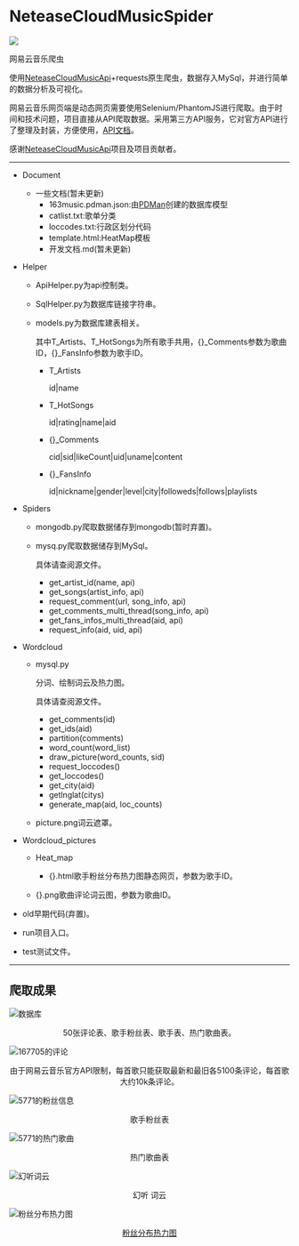 # NeteaseCloudMusicSpider

![](https://cdn.rawgit.com/LunaGao/BlessYourCodeTag/master/tags/god.svg)

网易云音乐爬虫

使用[NeteaseCloudMusicApi](https://github.com/Binaryify/NeteaseCloudMusicApi)+requests原生爬虫，数据存入MySql，并进行简单的数据分析及可视化。



网易云音乐网页端是动态网页需要使用Selenium/PhantomJS进行爬取。由于时间和技术问题，项目直接从API爬取数据。采用第三方API服务，它对官方API进行了整理及封装，方便使用，[API文档](https://binaryify.github.io/NeteaseCloudMusicApi)。

感谢[NeteaseCloudMusicApi](https://github.com/Binaryify/NeteaseCloudMusicApi)项目及项目贡献者。

---

* Document

  * 一些文档(暂未更新)
    * 163music.pdman.json:由[PDMan](https://gitee.com/robergroup/pdman)创建的数据库模型
    * catlist.txt:歌单分类
    * loccodes.txt:行政区划分代码
    * template.html:HeatMap模板
    * 开发文档.md(暂未更新)


* Helper
	* ApiHelper.py为api控制类。

	* SqlHelper.py为数据库链接字符串。

	* models.py为数据库建表相关。

	  其中T_Artists、T_HotSongs为所有歌手共用，{}_Comments参数为歌曲ID，{}_FansInfo参数为歌手ID。
	
	  * T_Artists
	
	    id|name
	
	  * T_HotSongs
	
	    id|rating|name|aid
	  
	  * {}_Comments
	  
	    cid|sid|likeCount|uid|uname|content
	  
	  
	  * {}_FansInfo
	  
	    id|nickname|gender|level|city|followeds|follows|playlists
	  
	
* Spiders

  * mongodb.py爬取数据储存到mongodb(暂时弃置)。

  * mysq.py爬取数据储存到MySql。

    具体请查阅源文件。

    * get_artist_id(name, api)
    * get_songs(artist_info, api)
    * request_comment(url, song_info, api)
    * get_comments_multi_thread(song_info, api)
    * get_fans_infos_multi_thread(aid, api)
    * request_info(aid, uid, api)

* Wordcloud
  
  * mysql.py
  
    分词、绘制词云及热力图。
  
    具体请查阅源文件。
  
    * get_comments(id)
    * get_ids(aid)
    * partition(comments)
    * word_count(word_list)
    * draw_picture(word_counts, sid)
    * request_loccodes()
    * get_loccodes()
    * get_city(aid)
    * getlnglat(citys)
    * generate_map(aid, loc_counts)

  * picture.png词云遮罩。

* Wordcloud_pictures

    * Heat_map

      * {}.html歌手粉丝分布热力图静态网页，参数为歌手ID。
    * {}.png歌曲评论词云图，参数为歌曲ID。

* old早期代码(弃置)。


* run项目入口。

* test测试文件。

---

## 爬取成果

![数据库](<https://raw.githubusercontent.com/1368129224/NeteaseCloudMusicSpider/master/Pictures/163music_new.jpg>)

<center>50张评论表、歌手粉丝表、歌手表、热门歌曲表。</center>

![167705的评论](https://raw.githubusercontent.com/1368129224/NeteaseCloudMusicSpider/master/Pictures/167705_Comments.jpg)

<center>由于网易云音乐官方API限制，每首歌只能获取最新和最旧各5100条评论，每首歌大约10k条评论。</center>

![5771的粉丝信息](https://raw.githubusercontent.com/1368129224/NeteaseCloudMusicSpider/master/Pictures/5771_FansInfo.jpg)

<center>歌手粉丝表</center>

![5771的热门歌曲](https://raw.githubusercontent.com/1368129224/NeteaseCloudMusicSpider/master/Pictures/T_HotSongs.jpg)

<center>热门歌曲表</center>

![幻听词云](https://raw.githubusercontent.com/1368129224/NeteaseCloudMusicSpider/master/Wordcloud_pictures/167655.png)

<center>幻听 词云</center>

![粉丝分布热力图](https://raw.githubusercontent.com/1368129224/NeteaseCloudMusicSpider/master/Pictures/5771_HeatMap.jpg)

<center><a href="https://github.com/1368129224/NeteaseCloudMusicSpider/blob/master/Wordcloud_pictures/Heat_map/5771.html">粉丝分布热力图</a></center>

